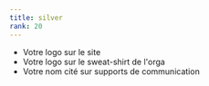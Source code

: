 ```yaml
---
title: silver
rank: 20
---
```

- Votre logo sur le site
- Votre logo sur le sweat-shirt de l'orga
- Votre nom cité sur supports de communication